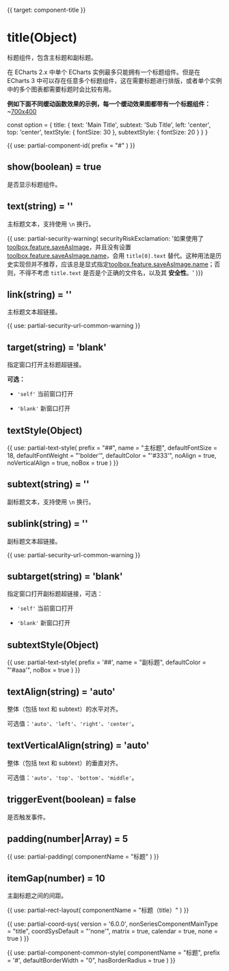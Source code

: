 
{{ target: component-title }}

# title(Object)

标题组件，包含主标题和副标题。

在 ECharts 2.x 中单个 ECharts 实例最多只能拥有一个标题组件。但是在 ECharts 3 中可以存在任意多个标题组件，这在需要标题进行排版，或者单个实例中的多个图表都需要标题时会比较有用。

**例如下面不同缓动函数效果的示例，每一个缓动效果图都带有一个标题组件：**
~[700x400](${galleryViewPath}line-easing&edit=1&reset=1)

<ExampleBaseOption name="title-only" title="只有标题的实例" title-en="Title">
const option = {
    title: {
        text: 'Main Title',
        subtext: 'Sub Title',
        left: 'center',
        top: 'center',
        textStyle: {
            fontSize: 30
        },
        subtextStyle: {
            fontSize: 20
        }
    }
}
</ExampleBaseOption>

{{ use: partial-component-id(
    prefix = "#"
) }}

## show(boolean) = true

<ExampleUIControlBoolean default="true" />

是否显示标题组件。

## text(string) = ''

<ExampleUIControlText />

主标题文本，支持使用 `\n` 换行。

{{ use: partial-security-warning(
    securityRiskExclamation: '如果使用了 [toolbox.feature.saveAsImage](~toolbox.feature.saveAsImage)，并且没有设置 [toolbox.feature.saveAsImage.name](~toolbox.feature.saveAsImage.name)，会用 `title[0].text` 替代。这种用法是历史实现但并不推荐，应该总是显式指定[toolbox.feature.saveAsImage.name](~toolbox.feature.saveAsImage.name)；否则，不得不考虑 `title.text` 是否是个正确的文件名，以及其 **安全性**。'
)}}

## link(string) = ''

主标题文本超链接。

{{ use: partial-security-url-common-warning }}

## target(string) = 'blank'

指定窗口打开主标题超链接。

**可选：**

+ `'self'` 当前窗口打开

+ `'blank'` 新窗口打开

## textStyle(Object)

{{ use: partial-text-style(
    prefix = "##",
    name = "主标题",
    defaultFontSize = 18,
    defaultFontWeight = "'bolder'",
    defaultColor = "'#333'",
    noAlign = true,
    noVerticalAlign = true,
    noBox = true
) }}

## subtext(string) = ''

<ExampleUIControlText />

副标题文本，支持使用 `\n` 换行。

## sublink(string) = ''

副标题文本超链接。

{{ use: partial-security-url-common-warning }}

## subtarget(string) = 'blank'

指定窗口打开副标题超链接，可选：

+ `'self'` 当前窗口打开

+ `'blank'` 新窗口打开

## subtextStyle(Object)

{{ use: partial-text-style(
    prefix = '##',
    name = "副标题",
    defaultColor = "'#aaa'",
    noBox = true
) }}

## textAlign(string) = 'auto'

<ExampleUIControlEnum options="auto,left,center,right" default="auto" />

整体（包括 text 和 subtext）的水平对齐。

可选值：`'auto'`、`'left'`、`'right'`、`'center'`。

## textVerticalAlign(string) = 'auto'

<ExampleUIControlEnum options="auto,top,middle,bottom" default="auto" />

整体（包括 text 和 subtext）的垂直对齐。

可选值：`'auto'`、`'top'`、`'bottom'`、`'middle'`。

## triggerEvent(boolean) = false

是否触发事件。

## padding(number|Array) = 5

{{ use: partial-padding(
    componentName = "标题"
) }}

## itemGap(number) = 10

<ExampleUIControlNumber min="0" default="10" step="1" />

主副标题之间的间距。

{{ use: partial-rect-layout(
    componentName = "标题（title）"
) }}

{{ use: partial-coord-sys(
    version = '6.0.0',
    nonSeriesComponentMainType = "title",
    coordSysDefault = "'none'",
    matrix = true,
    calendar = true,
    none = true
) }}

{{ use: partial-component-common-style(
    componentName = "标题",
    prefix = '#',
    defaultBorderWidth = "0",
    hasBorderRadius = true
) }}

